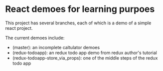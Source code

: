 # React demoes for learning purpoes

This project has several branches, each of which is a demo of a simple react project.

The current demoes include:

- (master): an incomplete caltulator demoes
- (redux-todoapp): an redux todo app demo from redux author's tutorial
- (redux-todoapp-store_via_props): one of the middle steps of the redux todo app
